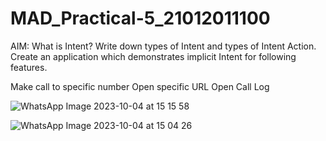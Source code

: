 # MAD_Practical-5_21012011100

AIM: What is Intent? Write down types of Intent and types of Intent Action. Create an application which demonstrates implicit Intent for following features.

Make call to specific number
Open specific URL
Open Call Log

![WhatsApp Image 2023-10-04 at 15 15 58](https://github.com/Priyansh20patel/MAD_Practical-5_21012011100/assets/98640432/1c9c82e1-bc82-4917-be46-648b425dfe76)

![WhatsApp Image 2023-10-04 at 15 04 26](https://github.com/Priyansh20patel/MAD_Practical-5_21012011100/assets/98640432/4233a021-8ee1-46d9-8af6-474a0483c757)


